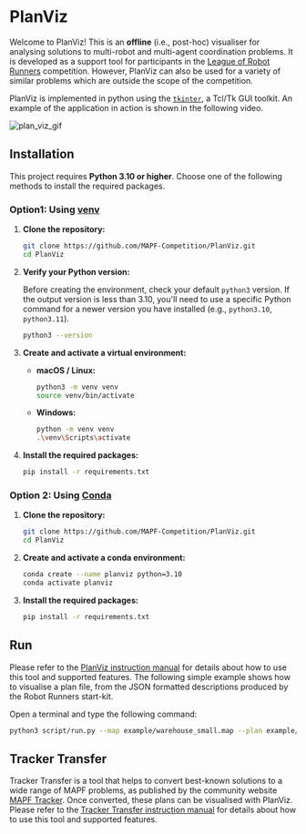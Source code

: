 # PlanViz

Welcome to PlanViz! This is an **offline** (i.e., post-hoc) visualiser for analysing solutions to multi-robot and multi-agent coordination problems.
It is developed as a support tool for participants in the [League of Robot Runners](http://leagueofrobotrunners.org) competition.
However, PlanViz can also be used for a variety of similar problems which are outside the scope of the competition. 

PlanViz is implemented in python using the [`tkinter`](https://docs.python.org/3/library/tkinter.html), a Tcl/Tk GUI toolkit. An example of the application in action is shown in the following video.

![plan_viz_gif](images/plan_viz.gif)

## Installation

This project requires **Python 3.10 or higher**. Choose one of the following methods to install the required packages.

### Option1: Using [venv](https://docs.python.org/3/library/venv.html)
1.  **Clone the repository:**
    ```bash
    git clone https://github.com/MAPF-Competition/PlanViz.git
    cd PlanViz
    ```
2.  **Verify your Python version:**

    Before creating the environment, check your default `python3` version. If the output version is less than 3.10, you'll need to use a specific Python command for a newer version you have installed (e.g., `python3.10`, `python3.11`).
    ```bash
    python3 --version
    ```

3.  **Create and activate a virtual environment:**
    * **macOS / Linux:**
        ```bash
        python3 -m venv venv
        source venv/bin/activate
        ```
    * **Windows:**
        ```bash
        python -m venv venv
        .\venv\Scripts\activate
        ```

4.  **Install the required packages:**
    ```bash
    pip install -r requirements.txt
    ```

### Option 2: Using [Conda](https://docs.conda.io/en/latest/)
1.  **Clone the repository:**
    ```bash
    git clone https://github.com/MAPF-Competition/PlanViz.git
    cd PlanViz
    ```

2.  **Create and activate a conda environment:**
    ```bash
    conda create --name planviz python=3.10
    conda activate planviz
    ```

3.  **Install the required packages:**
    ```bash
    pip install -r requirements.txt
    ```

## Run

Please refer to the [PlanViz instruction manual](./PlanViz.md) for details about how to use this tool and supported features. The following simple example shows how to visualise a plan file, from the JSON formatted descriptions produced by the Robot Runners start-kit.

Open a terminal and type the following command:

```bash
python3 script/run.py --map example/warehouse_small.map --plan example/warehouse_small_2024.json
```

## Tracker Transfer

Tracker Transfer is a tool that helps to convert best-known solutions to a wide range of MAPF problems, as published by the community website [MAPF Tracker](http://tracker.pathfinding.ai/). Once converted, these plans can be visualised with PlanViz. Please refer to the [Tracker Transfer instruction manual](./Tracker%20Transfer.md) for details about how to use this tool and supported features.
